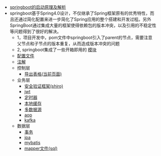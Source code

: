 * [springboot的启动原理及解析](https://blog.csdn.net/qq_30270931/article/details/79567295)
* springboot基于Spring4.0设计，不仅继承了Spring框架原有的优秀特性，而且还通过简化配置来进一步简化了Spring应用的整个搭建和开发过程。另外SpringBoot通过集成大量的框架使得依赖包的版本冲突，以及引用的不稳定性等问题得到了很好的解决。
  * 1，项目开发中，pom文件中springboot引入了parent的节点，需要注意父节点和子节点的版本重复，从而造成版本冲突的问题
  * 2, springboot集成了一些开箱即用的  [模块](https://github.com/raotaoyi/Summary/blob/master/basic-knowledge/springboot/modules.md)
  * [配置文件](springboot/configure.md)
  * [注解](springboot/annotation.md)
  * 控制层
    * [导出表格(当前页面)]()
  * 业务层
    * [安全验证框架(shiro)]()
    * [jwt](springboot/jwt.md)
    * [定时器](springboot/quartz.md)
    * [本地缓存]()  
    * [多数据源](springboot/muti_datasource.md)
    * [aop]()
    * [kafka](springboot/kafka.md) 
  * 数据层
    * [事务]()
    * [jpa]()
    * [mybatis]()
    * [mapper文件(sql)]()
  

